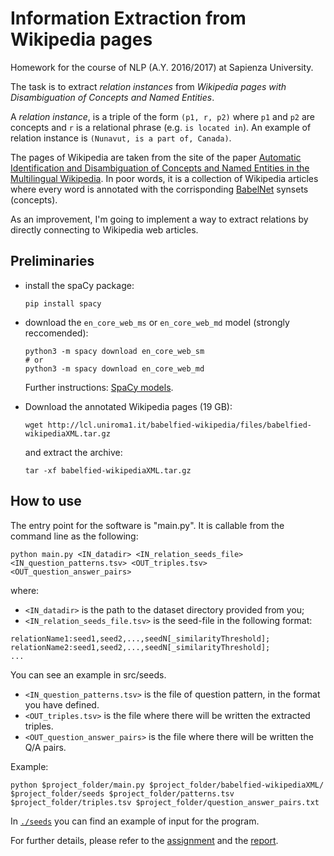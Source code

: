 # Information Extraction from Wikipedia pages   
Homework for the course of NLP (A.Y. 2016/2017) at Sapienza University. 

The task is to extract *relation instances* from *Wikipedia pages with Disambiguation of Concepts and Named Entities*.

A *relation instance*, is a triple of the form `(p1, r, p2)` where `p1` and `p2` are concepts and `r` is a relational phrase (e.g. `is located in`). 
An example of relation instance is `(Nunavut, is a part of, Canada)`.

The pages of Wikipedia are taken from the site of the paper
[Automatic Identification and Disambiguation of Concepts and Named Entities in the Multilingual Wikipedia](http://lcl.uniroma1.it/babelfied-wikipedia/).
In poor words, it is a collection of Wikipedia articles where every word is annotated with the corrisponding [BabelNet](https://babelnet.org/) synsets (concepts).


As an improvement, I'm going to implement a way to extract relations by directly connecting to Wikipedia web articles.

## Preliminaries
- install the spaCy package:
  ```
  pip install spacy
  ```
- download the `en_core_web_ms` or `en_core_web_md` model (strongly reccomended):
  ```
  python3 -m spacy download en_core_web_sm
  # or
  python3 -m spacy download en_core_web_md
  ```
        
  Further instructions: [SpaCy models](https://github.com/explosion/spacy-models).

- Download the annotated Wikipedia pages (19 GB):
  ```
  wget http://lcl.uniroma1.it/babelfied-wikipedia/files/babelfied-wikipediaXML.tar.gz
  ```
  and extract the archive:
  ```
  tar -xf babelfied-wikipediaXML.tar.gz
  ```

## How to use
The entry point for the software is "main.py".
It is callable from the command line as the following:

```
python main.py <IN_datadir> <IN_relation_seeds_file> <IN_question_patterns.tsv> <OUT_triples.tsv> <OUT_question_answer_pairs>
```

where:
  - `<IN_datadir>` is the path to the dataset directory provided from you;
  - `<IN_relation_seeds_file.tsv>` is the seed-file in the following format:
  ```
  relationName1:seed1,seed2,...,seedN[_similarityThreshold];
  relationName2:seed1,seed2,...,seedN[_similarityThreshold];
  ...
  ```
  You can see an example in src/seeds.
  - `<IN_question_patterns.tsv>` is the file of question pattern, in the format you have defined.
  - `<OUT_triples.tsv>` is the file where there will be written the extracted triples.
  - `<OUT_question_answer_pairs>` is the file where there will be written the Q/A pairs.

Example:

```
python $project_folder/main.py $project_folder/babelfied-wikipediaXML/ $project_folder/seeds $project_folder/patterns.tsv $project_folder/triples.tsv $project_folder/question_answer_pairs.txt
```

In [`./seeds`](./seeds) you can find an example of input for the program.

For further details, please refer to the [assignment](./Homework%203.pdf) and the [report](./report.pdf).